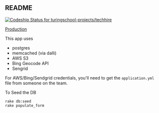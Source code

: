 ## README

[ ![Codeship Status for turingschool-projects/techhire](https://codeship.com/projects/a49ad3c0-2f05-0133-6714-16f8b3594537/status?branch=master)](https://codeship.com/projects/99278)

[Production](https://techhire.org)

This app uses

* postgres
* memcached (via dalli)
* AWS S3
* Bing Geocode API
* Sengrid

For AWS/Bing/Sendgrid credentials, you'll need to get the `application.yml` file from someone on the team.

To Seed the DB

```
rake db:seed
rake populate_form
```

